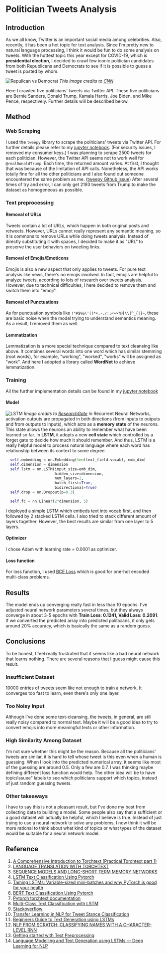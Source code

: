 # Politician Tweets Analysis
## Introduction

As we all know, Twitter is an important social media among celebrities. Also, recently, it has been a hot topic for text analysis. Since I'm pretty new to natural language processing, I think it would be fun to do some analysis on tweets. With the hottest topic this year except for COVID-19, which is **presidential election**, I decided to crawl few iconic politician candidates from both Republicans and Democrats to see if it is possible to guess a tweet is posted by whom.

![Repulican vs Democrat](https://cdn.cnn.com/cnnnext/dam/assets/181105112842-donkey-elephant-top.jpg)
_This image credits to [CNN](https://www.cnn.com/style/article/why-democrats-are-donkeys-republicans-are-elephants-artsy/index.html)_

Here I crawled five politicians' tweets via Twitter API. These five politicians are Bernie Sanders, Donald Trump, Kamala Harris, Joe Biden, and Mike Pence, respectively. Further details will be described below.


## Method
### Web Scraping
I used the `tweepy` library to scrape the politicians' tweets via Twitter API. For further details please refer to my [jupyter notebook](https://github.com/chialin6/CSE490G-FP/blob/gh-pages/cse490g_fp_details.ipynb). (For security issues, I removed my consumer keys.)
I was planning to scrape 2500 tweets for each politician. However, the Twitter API seems not to work well for `@realDonaldTrump`. Each time, the returned amount varies. At first, I thought that was because of the limitation of API calls. Nonetheless, the API works totally fine for all the other politicians and I also found out someone encountered the same problem as me. ([tweepy Github issue](https://github.com/tweepy/tweepy/issues/1361))
After several times of try and error, I can only get 2193 tweets from Trump to make the dataset as homogeneous as possible.

### Text preprocessing
#### Removal of URLs
Tweets contain a lot of URLs, which happen in both original posts and retweets. However, URLs cannot really represent any semantic meaning, so it is commons to remove URLs while doing tweets analysis. Instead of directly substituting it with spaces, I decided to make it as "URL" to preserve the user behaviors on tweeting links.

#### Removal of Emojis/Emoticons
Emojis is also a new aspect that only applies to tweets. For pure text analysis like news, there's no emojis involved. In fact, emojis are helpful to analyze tweets, according to lots of research over tweets analysis. However, due to technical difficulties, I here decided to remove them and switch them into "emoji".

#### Removal of Punctuations
As for punctuation symbols like `!"#$%&\'()*+,-./:;<=>?@[\\]^_{|}~`, these are basic noise when the model trying to understand semantics meaning. As a result, I removed them as well.

#### Lemmatization
Lemmatization is a more special technique compared to text cleansing like above. It combines several words into one word which has similar stemming (root words), for example, "working", "worked", "works" will be assigned as "work". And here I adopted a library called **WordNet** to achieve lemmatization.

### Training
All the further implementation details can be found in my [jupyter notebook](https://github.com/chialin6/CSE490G-FP/blob/gh-pages/cse490g_fp_details.ipynb)
#### Model
![LSTM](https://www.researchgate.net/profile/Savvas_Varsamopoulos/publication/329362532/figure/fig5/AS:699592479870977@1543807253596/Structure-of-the-LSTM-cell-and-equations-that-describe-the-gates-of-an-LSTM-cell.jpg)
_Image credits to [ResearchGate](https://www.researchgate.net/figure/Structure-of-the-LSTM-cell-and-equations-that-describe-the-gates-of-an-LSTM-cell_fig5_329362532)_
In Recurrent Neural Networks, activation outputs are propagated in both directions (from inputs to outputs and from outputs to inputs), which acts as a **memory state** of the neurons. This state allows the neurons an ability to remember what have been learned so far. In **LSTM**, it adopts a new **cell state** which controlled by a forget gate to decide how much it should remember. And thus, LSTM is a really helpful model to process natural language where each word has relationship between its context to some degree.
```python
  self.embedding = nn.Embedding(len(text_field.vocab), emb_dim)
  self.dimension = dimension
  self.lstm = nn.LSTM(input_size=emb_dim,
                      hidden_size=dimension,
                      num_layers=2,
                      batch_first=True,
                      bidirectional=True)
  self.drop = nn.Dropout(p=0.3)

  self.fc = nn.Linear(2*dimension, 5)
```
I deployed a simple LSTM which embeds text into vocab first, and then followed by 2 stacked LSTM cells. I also tried to stack different amount of layers together. However, the best results are similar from one layer to 5 layers.

#### Optimizer
I chose Adam with learning rate = 0.0001 as optimizer.

#### Loss function
For loss function, I used [BCE Loss](https://pytorch.org/docs/stable/generated/torch.nn.BCELoss.html) which is good for one-hot encoded multi-class problems.

## Results
The model ends up converging really fast in less than 10 epochs. I've adjusted neural network parameters several times, but they always converge in about 3-5 epochs with **Train Loss: 0.1241, Valid Loss: 0.2091**.
If we converted the predicted array into predicted politicians, it only gets around 20% accuracy, which is basically the same as a random guess.

## Conclusions
To be honest, I feel really frustrated that it seems like a bad neural network that learns nothing. There are several reasons that I guess might cause this result.
### Insufficient Dataset
10000 entries of tweets seem like not enough to train a network. It converges too fast to learn, even there's only one layer.
### Too Noisy Input
Although I've done some text-cleansing, the tweets, in general, are still really noisy compared to normal text. Maybe it will be a good idea to try to convert emojis into more meaningful texts or other information.
### High Similarity Among Dataset
I'm not sure whether this might be the reason. Because all the politicians' tweets are similar, it is hard to tell whose tweet is this even when a human is guessing. When I look into the predicted numerical array, it seems like most of the guessing are around 0.5. Only a few are 0.7. I was thinking maybe defining different loss function would help. The other idea will be to have topic/issuee" labels to see which politicians support which topics, instead of just random guessing tweets.
### Other takeaways
I have to say this is not a pleasant result, but I've done my best from collecting data to building a model. Some people also say that a sufficient or a good dataset will actually be helpful, which I believe is true. Instead of just trying to use a neural network to solve any problems, I now think it will be more rational to think about what kind of topics or what types of the dataset would be suitable for a neural network model.

## Reference
1. [A Comprehensive Introduction to Torchtext (Practical Torchtext part 1)](https://mlexplained.com/2018/02/08/a-comprehensive-tutorial-to-torchtext/)
2. [LANGUAGE TRANSLATION WITH TORCHTEXT](https://pytorch.org/tutorials/beginner/torchtext_translation_tutorial.html)
3. [SEQUENCE MODELS AND LONG-SHORT TERM MEMORY NETWORKS](https://pytorch.org/tutorials/beginner/nlp/sequence_models_tutorial.html)
4. [LSTM Text Classification Using Pytorch](https://towardsdatascience.com/lstm-text-classification-using-pytorch-2c6c657f8fc0)
5. [Taming LSTMs: Variable-sized mini-batches and why PyTorch is good for your health](https://towardsdatascience.com/taming-lstms-variable-sized-mini-batches-and-why-pytorch-is-good-for-your-health-61d35642972e)
6. [BERT Text Classification Using Pytorch](https://towardsdatascience.com/bert-text-classification-using-pytorch-723dfb8b6b5b)
7. [Pytorch torchtext documentation](https://torchtext.readthedocs.io/en/latest/data.html)
8. [Multi-Class Text Classification with LSTM](https://towardsdatascience.com/multi-class-text-classification-with-lstm-1590bee1bd17)
9. [Stackoverflow](https://stackoverflow.com/)
10. [Transfer Learning in NLP for Tweet Stance Classification](https://towardsdatascience.com/transfer-learning-in-nlp-for-tweet-stance-classification-8ab014da8dde)
11. [Beginners Guide to Text Generation using LSTMs](https://www.kaggle.com/shivamb/beginners-guide-to-text-generation-using-lstms)
12. [NLP FROM SCRATCH: CLASSIFYING NAMES WITH A CHARACTER-LEVEL RNN](https://pytorch.org/tutorials/intermediate/char_rnn_classification_tutorial.html)
13. [Getting started with Text Preprocessing](https://www.kaggle.com/sudalairajkumar/getting-started-with-text-preprocessing#Lemmatization)
14. [Language Modelling and Text Generation using LSTMs — Deep Learning for NLP](https://medium.com/@shivambansal36/language-modelling-text-generation-using-lstms-deep-learning-for-nlp-ed36b224b275)
